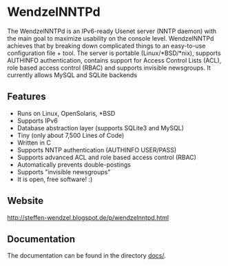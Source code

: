 # WendzelNNTPd

The WendzelNNTPd is an IPv6-ready Usenet server (NNTP daemon) with the main goal to maximize usability on the console level. WendzelNNTPd achieves that by breaking down complicated things to an easy-to-use configuration file + tool. The server is portable (Linux/*BSD/*nix), supports AUTHINFO authentication, contains support for Access Control Lists (ACL), role based access control (RBAC) and supports invisible newsgroups. It currently allows MySQL and SQLite backends

## Features

* Runs on Linux, OpenSolaris, *BSD
* Supports IPv6
* Database abstraction layer (supports SQLite3 and MySQL)
* Tiny (only about 7,500 Lines of Code)
* Written in C
* Supports NNTP authentication (AUTHINFO USER/PASS)
* Supports advanced ACL and role based access control (RBAC)
* Automatically prevents double-postings
* Supports "invisible newsgroups"
* It is open, free software! :)

## Website

http://steffen-wendzel.blogspot.de/p/wendzelnntpd.html

## Documentation

The documentation can be found in the directory [docs/](docs/).
